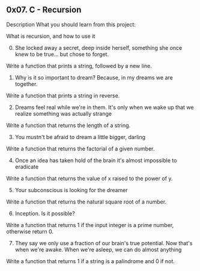 ## 0x07. C - Recursion ##
Description 
What you should learn from this project:

What is recursion, and how to use it

0. She locked away a secret, deep inside herself, something she once knew to be true... but chose to forget.

Write a function that prints a string, followed by a new line.


1. Why is it so important to dream? Because, in my dreams we are together.

Write a function that prints a string in reverse.


2. Dreams feel real while we're in them. It's only when we wake up that we realize something was actually strange

Write a function that returns the length of a string.


3. You mustn't be afraid to dream a little bigger, darling

Write a function that returns the factorial of a given number.


4. Once an idea has taken hold of the brain it's almost impossible to eradicate

Write a function that returns the value of x raised to the power of y.


5. Your subconscious is looking for the dreamer

Write a function that returns the natural square root of a number.


6. Inception. Is it possible?

Write a function that returns 1 if the input integer is a prime number, otherwise return 0.


7. They say we only use a fraction of our brain's true potential. Now that's when we're awake. When we're asleep, we can do almost anything

Write a function that returns 1 if a string is a palindrome and 0 if not.
